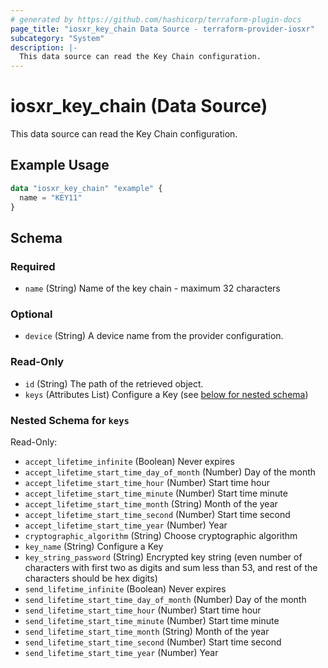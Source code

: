 ```yaml
---
# generated by https://github.com/hashicorp/terraform-plugin-docs
page_title: "iosxr_key_chain Data Source - terraform-provider-iosxr"
subcategory: "System"
description: |-
  This data source can read the Key Chain configuration.
---
```


# iosxr_key_chain (Data Source)

This data source can read the Key Chain configuration.

## Example Usage

```terraform
data "iosxr_key_chain" "example" {
  name = "KEY11"
}
```

<!-- schema generated by tfplugindocs -->
## Schema

### Required

- `name` (String) Name of the key chain - maximum 32 characters

### Optional

- `device` (String) A device name from the provider configuration.

### Read-Only

- `id` (String) The path of the retrieved object.
- `keys` (Attributes List) Configure a Key (see [below for nested schema](#nestedatt--keys))

<a id="nestedatt--keys"></a>
### Nested Schema for `keys`

Read-Only:

- `accept_lifetime_infinite` (Boolean) Never expires
- `accept_lifetime_start_time_day_of_month` (Number) Day of the month
- `accept_lifetime_start_time_hour` (Number) Start time hour
- `accept_lifetime_start_time_minute` (Number) Start time minute
- `accept_lifetime_start_time_month` (String) Month of the year
- `accept_lifetime_start_time_second` (Number) Start time second
- `accept_lifetime_start_time_year` (Number) Year
- `cryptographic_algorithm` (String) Choose cryptographic algorithm
- `key_name` (String) Configure a Key
- `key_string_password` (String) Encrypted key string (even number of characters with first two as digits and sum less than 53, and rest of the characters should be hex digits)
- `send_lifetime_infinite` (Boolean) Never expires
- `send_lifetime_start_time_day_of_month` (Number) Day of the month
- `send_lifetime_start_time_hour` (Number) Start time hour
- `send_lifetime_start_time_minute` (Number) Start time minute
- `send_lifetime_start_time_month` (String) Month of the year
- `send_lifetime_start_time_second` (Number) Start time second
- `send_lifetime_start_time_year` (Number) Year
